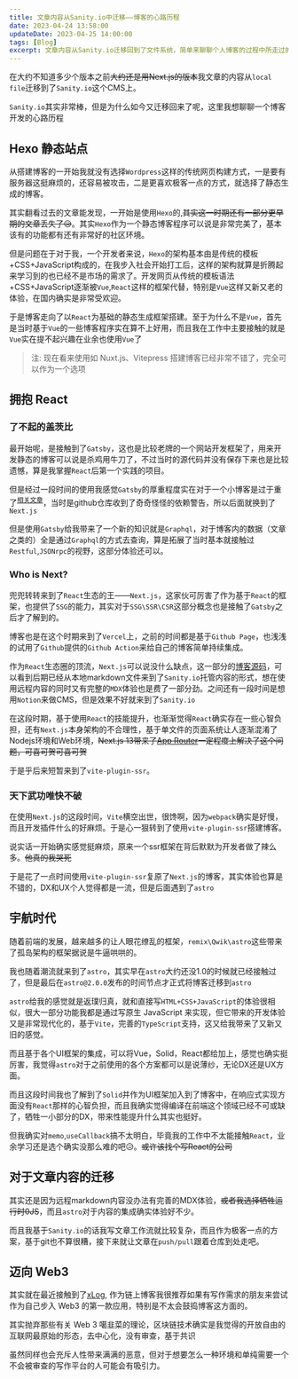 ```yaml
---
title: 文章内容从Sanity.io中迁移——博客的心路历程
date: 2023-04-24 13:58:00
updateDate: 2023-04-25 14:00:00
tags: [Blog]
excerpt: 文章内容从Sanity.io迁移回到了文件系统，简单来聊聊个人博客的过程中所走过的路程，这个博客是怎么一步步变成这样的，我又在中间学到了什么。
---
```


在大约不知道多少个版本之前~~大约还是用Next.js的版本~~我文章的内容从`local file`迁移到了`Sanity.io`这个CMS上。

`Sanity.io`其实非常棒，但是为什么如今又迁移回来了呢，这里我想聊聊一个博客开发的心路历程

## Hexo 静态站点

从搭建博客的一开始我就没有选择`Wordpress`这样的传统网页构建方式，一是要有服务器这挺麻烦的，还容易被攻击，二是更喜欢极客一点的方式，就选择了静态生成的博客。

其实翻看过去的文章能发现，一开始是使用`Hexo`的,~~其实这一时期还有一部分更早期的文章丢失了😥~~。其实`Hexo`作为一个静态博客程序可以说是非常完美了，基本该有的功能都有还有非常好的社区环境。

但是问题在于对于我，一个开发者来说，`Hexo`的架构基本由是传统的模板+CSS+JavaScript构成的，在我步入社会开始打工后，这样的架构就算是折腾起来学习到的也已经不是市场的需求了。开发网页从传统的模板语法+CSS+JavaScript逐渐被`Vue`,`React`这样的框架代替，特别是`Vue`这样又新又老的体验，在国内确实是非常受欢迎。

于是博客走向了以`React`为基础的静态生成框架搭建。至于为什么不是`Vue`，首先是当时基于`Vue`的一些博客程序实在算不上好用，而且我在工作中主要接触的就是`Vue`实在提不起兴趣在业余也使用`Vue`了

> 注: 现在看来使用如 Nuxt.js、Vitepress 搭建博客已经非常不错了，完全可以作为一个选项

## 拥抱 React

### 了不起的盖茨比

最开始呢，是接触到了`Gatsby`，这也是比较老牌的一个网站开发框架了，用来开发静态的博客可以说是杀鸡用牛刀了，不过当时的源代码并没有保存下来也是比较遗憾，算是我掌握`React`后第一个实践的项目。

但是经过一段时间的使用我感觉`Gatsby`的厚重程度实在对于一个小博客是过于重了<sup>[相关文章](/blog/rebuild-my-blog)</sup>，当时是github仓库收到了奇奇怪怪的依赖警告，所以后面就换到了`Next.js`

但是使用`Gatsby`给我带来了一个新的知识就是`Graphql`，对于博客内的数据（文章之类的）全是通过`Graphql`的方式去查询，算是拓展了当时基本就接触过`Restful`,`JSONrpc`的视野，这部分体验还可以。

### Who is Next?

兜兜转转来到了`React`生态的王——`Next.js`，这家伙可厉害了作为基于`React`的框架，也提供了`SSG`的能力，其实对于`SSG\SSR\CSR`这部分概念也是接触了`Gatsby`之后才了解到的。

博客也是在这个时期来到了`Vercel`上，之前的时间都是基于`Github Page`，也浅浅的试用了`Github`提供的`Github Action`来给自己的博客简单持续集成。

作为`React`生态圈的顶流，`Next.js`可以说没什么缺点，这一部分的[博客源码](https://github.com/enpitsuLin/enpitsuLin.xyz/tree/legacy)，可以看到后期已经从本地markdown文件来到了`Sanity.io`托管内容的形式，想在使用远程内容的同时又有完整的`MDX`体验也是费了一部分劲。之间还有一段时间是想用`Notion`来做CMS，但是效果不好就来到了`Sanity.io`

在这段时期，基于使用`React`的技能提升，也渐渐觉得`React`确实存在一些心智负担，还有`Next.js`本身架构的不合理性，基于单文件的页面系统让人逐渐混淆了Nodejs环境和Web环境，~~Next.js 13带来了[App Router](https://beta.nextjs.org/docs)一定程度上解决了这个问题，可喜可贺可喜可贺~~

于是乎后来短暂来到了`vite-plugin-ssr`。

### 天下武功唯快不破

在使用`Next.js`的这段时间，`Vite`横空出世，很馋啊，因为`webpack`确实是好慢，而且开发插件什么的好麻烦。于是心一狠转到了使用`vite-plugin-ssr`搭建博客。

说实话一开始确实感觉挺麻烦，原来一个ssr框架在背后默默为开发者做了辣么多。~~他真的我哭死~~

于是花了一点时间使用`vite-plugin-ssr`复原了`Next.js`的博客，其实体验也算是不错的，DX和UX个人觉得都是一流，但是后面遇到了`astro`

## 宇航时代

随着前端的发展，越来越多的让人眼花缭乱的框架，`remix\Qwik\astro`这些带来了孤岛架构的框架据说是牛逼哄哄的。

我也随着潮流就来到了`astro`，其实早在`astro`大约还没1.0的时候就已经接触过了，但是最后在`astro@2.0.0`发布的时间节点才正式将博客迁移到`astro`

`astro`给我的感觉就是返璞归真，就和直接写`HTML+CSS+JavaScript`的体验很相似，很大一部分功能我都是通过写原生 JavaScript 来实现，但它带来的开发体验又是非常现代化的，基于`Vite`，完善的`TypeScript`支持，这又给我带来了又新又旧的感觉。

而且基于各个UI框架的集成，可以将Vue，Solid，React都给加上，感觉也确实挺厉害，我觉得`astro`对于之前使用的各个方案都可以是说薄纱，无论DX还是UX方面。

而且这段时间我也了解到了`Solid`并作为UI框架加入到了博客中，在响应式实现方面没有`React`那样的心智负担，而且我确实觉得编译在前端这个领域已经不可或缺了，牺牲一小部分的DX，带来性能提升什么其实也挺好。

但我确实对`memo`,`useCallback`搞不太明白，毕竟我的工作中不太能接触`React`，业余学习还是选个确实没那么难的吧😥。~~或许该找个写React的公司~~

## 对于文章内容的迁移

其实还是因为远程markdown内容没办法有完善的MDX体验，~~或者我选择牺牲运行时0JS~~，而且`astro`对于内容的集成确实体验好不少。

而且我基于`Sanity.io`的话我写文章工作流就比较复杂，而且作为极客一点的方案，基于git也不算很糟，接下来就让文章在`push/pull`跟着仓库到处走吧。

## 迈向 Web3

其实就在最近接触到了[xLog](https://xlog.app), 作为链上博客我很推荐如果有写作需求的朋友来尝试作为自己步入 Web3 的第一款应用，特别是不太会鼓捣博客这方面的。

其实抛弃那些有关 Web 3 噶韭菜的理论，区块链技术确实是我觉得的开放自由的互联网最原始的形态，去中心化，没有审查，基于共识

虽然同样也会充斥人性带来满满的恶意，但对于想要怎么一种环境和单纯需要一个不会被审查的写作平台的人可能会有吸引力。
